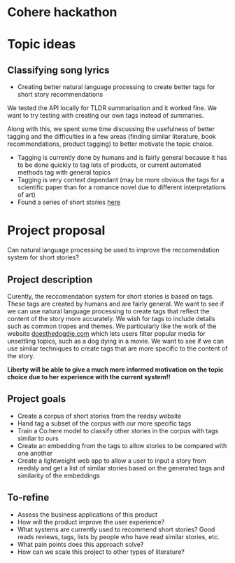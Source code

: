 # Cohere hackathon

# Topic ideas
## Classifying song lyrics

- Creating better natural language processing to create better tags for short story recommendations

We tested the API locally for TLDR summarisation and it worked fine. We want to try testing with creating our own tags instead of summaries.

Along with this, we spent some time discussing the usefulness of better tagging and the difficulties in a few areas (finding similar literature, book recommendations, product tagging) to better motivate the topic choice.

- Tagging is currently done by humans and is fairly general because it has to be done quickly to tag lots of products, or current automated methods tag with general topics
- Tagging is very context dependant (may be more obvious the tags for a scientific paper than for a romance novel due to different interpretations of art)
- Found a series of short stories [here](https://blog.reedsy.com/short-stories/) 




# Project proposal


Can natural language processing be used to improve the reccomendation system for short stories?

## Project description
Curently, the reccomendation system for short stories is based on tags. These tags are created by humans and are fairly general. We want to see if we can use natural language processing to create tags that reflect the content of the story more accurately. We wish for tags to include details such as common tropes and themes. We particularly like the work of the website [doesthedogdie.com](https://doesthedogdie.com/) which lets users filter popular media for unsettling topics, such as a dog dying in a movie. We want to see if we can use similar techniques to create tags that are more specific to the content of the story.

**Liberty will be able to give a much more informed motivation on the topic choice due to her experience with the current system!!**

## Project goals
- Create a corpus of short stories from the reedsy website
- Hand tag a subset of the corpus with our more specific tags
- Train a Co:here model to classify other stories in the corpus with tags similar to ours
- Create an embedding from the tags to allow stories to be compared with one another
- Create a lightweight web app to allow a user to input a story from reedsly and get a list of similar stories based on the generated tags and similarity of the embeddings


## To-refine
- Assess the business applications of this product
- How will the product improve the user experience?
- What systems are currently used to recommend short stories? Good reads reviews, tags, lists by people who have read similar stories, etc.
- What pain points does this approach solve?
- How can we scale this project to other types of literature?